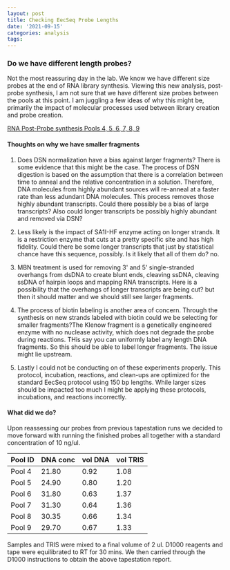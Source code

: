 ```yaml
---
layout: post
title: Checking EecSeq Probe Lengths
date: '2021-09-15'
categories: analysis
tags: 
---
```


### Do we have different length probes?

Not the most reassuring day in the lab. We know we have different size probes at the end of RNA library synthesis. Viewing this new analysis, post-probe synthesis, I am not sure that we have different size probes between the pools at this point. I am juggling a few ideas of why this might be, primarily the impact of molecular processes used between library creation and probe creation.

[RNA Post-Probe synthesis Pools 4, 5, 6, 7, 8, 9]()

#### Thoughts on why we have smaller fragments

1) Does DSN normalization have a bias against larger fragments? There is some evidence that this might be the case. The process of DSN digestion is based on the assumption that there is a correlation between time to anneal and the relative concentration in a solution. Therefore, DNA molecules from highly abundant sources will re-anneal at a faster rate than less adundant DNA molecules. This process removes those highly abundant transcripts. Could there possibly be a bias of large transcripts? Also could longer transcripts be possibly highly abundant and removed via DSN?

2) Less likely is the impact of SA1I-HF enzyme acting on longer strands. It is a restriction enzyme that cuts at a pretty specific site and has high fidelity. Could there be some longer transcripts that just by statistical chance have this sequence, possibly. Is it likely that all of them do? no. 

3) MBN treatment is used for removing 3' and 5' single-stranded overhangs from dsDNA to create blunt ends, cleaving ssDNA, cleaving ssDNA of hairpin loops and mapping RNA transcripts. Here is a possibility that the overhangs of longer transcripts are being cut? but then it should matter and we should still see larger fragments.

4) The process of biotin labeling is another area of concern. Through the synthesis on new strands labeled with biotin could we be selecting for smaller fragments?The Klenow fragment is a genetically engineered enzyme with no nuclease activity, which does not degrade the probe during reactions. THis say you can uniformly label any length DNA fragments. So this should be able to label longer fragments. The issue might lie upstream.

5) Lastly I could not be conducting on of these experiments properly. This protocol, incubation, reactions, and clean-ups are optimized for the standard EecSeq protocol using 150 bp lengths. While larger sizes should be impacted too much I might be applying these protocols, incubations, and reactions incorrectly. 

#### What did we do?

Upon reassessing our probes from previous tapestation runs we decided to move forward with running the finished probes all together with a standard concentration of 10 ng/ul. 

|Pool ID|DNA conc|vol DNA|vol TRIS|
|-------|--------|-------|--------|
|Pool 4|21.80|0.92|1.08|
|Pool 5|24.90|0.80|1.20|
|Pool 6|31.80|0.63|1.37|
|Pool 7|31.30|0.64|1.36|
|Pool 8|30.35|0.66|1.34|
|Pool 9|29.70|0.67|1.33|

Samples and TRIS were mixed to a final volume of 2 ul. D1000 reagents and tape were equilibrated to RT for 30 mins. We then carried through the D1000 instructions to obtain the above tapestation report. 